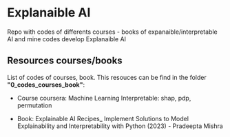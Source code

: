 # Explanaible AI

Repo with codes of differents courses - books of expanaible/interpretable AI and mine codes develop Explanaible AI

## Resources courses/books
List of codes of courses, book. This resouces can be find in the folder **"0_codes_courses_book"**:

- Course coursera: Machine Learning Interpretable: shap, pdp, permutation

- Book: Explainable AI Recipes_ Implement Solutions to Model Explainability and Interpretability with Python (2023) - Pradeepta Mishra